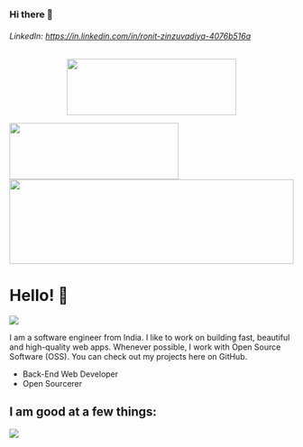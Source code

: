 ### Hi there 👋

###### LinkedIn: https://in.linkedin.com/in/ronit-zinzuvadiya-4076b516a

<p align="center">
  <img src="https://drive.google.com/file/d/13nGyR1qVYIkwVVu6ioqpRu-W6hFJz7NZ/view?usp=sharing" width="300" height="100">
</p>	
<img src="https://drive.google.com/file/d/13nGyR1qVYIkwVVu6ioqpRu-W6hFJz7NZ/view?usp=sharing" width="300" height="100">
<img src="https://raw.githubusercontent.com/matfantinel/matfantinel/master/waves.svg" width="100%" height="150">

# Hello! 👋️
![](https://komarev.com/ghpvc/?username=matfantinel&color=0ca4a5)

I am a software engineer from India. I like to work on building fast, beautiful and high-quality web apps. Whenever possible, I work with Open Source Software (OSS). You can check out my projects here on GitHub.

<ul>
<li>Back-End Web Developer</li>
<li>Open Sourcerer</li>
<!-- <li>Bullet List Enthusiast</li> -->
</ul>

## I am good at a few things:

<img src="https://raw.githubusercontent.com/matfantinel/matfantinel/master/tags.svg" width="auto" height="auto">

<!--
**RonitZinzuvadiya1040/RonitZinzuvadiya1040** is a ✨ _special_ ✨ repository because its `README.md` (this file) appears on your GitHub profile.

Here are some ideas to get you started:
-->
